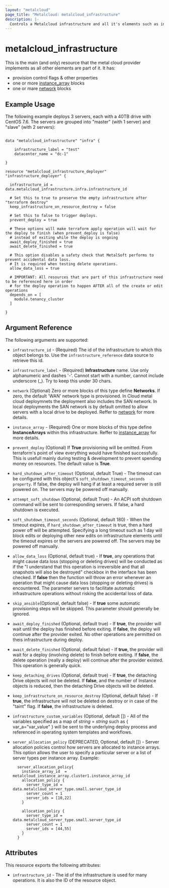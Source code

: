 ```yaml
---
layout: "metalcloud"
page_title: "Metalcloud: metalcloud_infrastructure"
description: |-
  Controls a Metalcloud infrastructure and all it's elements such as instance arrays and others.
---
```


# metalcloud_infrastructure

This is the main (and only) resource that the metal cloud provider implements as all other elements are part of it. It has:

* provision control flags & other properties
* one or more [instance_array](./instance_array.html.md) blocks
* one or mare [network](./network.html.md) blocks


## Example Usage

The following example deploys 3 servers, each with a 40TB drive with CentOS 7.6. The servers are grouped into "master" (with 1 server) and "slave" (with 2 servers):

```hcl

data "metalcloud_infrastructure" "infra" {
   
    infrastructure_label = "test" 
    datacenter_name = "dc-1" 

}

resource "metalcloud_infrastructure_deployer" "infrastructure_deployer" {

  infrastructure_id = data.metalcloud_infrastructure.infra.infrastructure_id

  # Set this to true to preserve the empty infrastructure after "terraform destroy"
  keep_infrastructure_on_resource_destroy = false

  # Set this to false to trigger deploys.
  prevent_deploy = true

  # These options will make terraform apply operation will wait for the deploy to finish (when prevent_deploy is false)
  # instead of exiting while the deploy is ongoing
  await_deploy_finished = true
  await_delete_finished = true

  # This option disables a safety check that MetalSoft performs to prevent accidental data loss.
  # It is required when testing delete operations.
  allow_data_loss = true

  # IMPORTANT: All resources that are part of this infrastructure need to be referenced here in order 
  # for the deploy operation to happen AFTER all of the create or edit operations
  depends_on = [
    module.tenancy_cluster
  ]

}
```

## Argument Reference

The following arguments are supported:
* `infrastructure_id` - (Required) The id of the infrastructure to which this object belongs to. Use the `infrastructure_reference` data source to retrieve this id. 
* `infrastructure_label` - (Required) **Infrastructure** name. Use only alphanumeric and dashes '-'. Cannot start with a number, cannot include underscore (_). Try to keep this under 30 chars.

* `network` (Optional) Zero or more blocks of this type define **Networks**. If zero, the default 'WAN' network type is provisioned. In Cloud metal cloud deploymnets the deployment also includes the SAN network. In local deployments the SAN network is by default omitted to allow servers with a local drive to be deployed. Reffer to [network](./network.html.md) for more details.
* `instance_array` - (Required) One or more blocks of this type define **InstanceArrays** within this infrastructure. Reffer to [instance_array](./instance_array.html.md) for more details.
* `prevent_deploy` (Optional) If **True** provisioning will be omitted. From terraform's point of view everything would have finished successfully. This is usefull mainly during testing & development to prevent spending money on resources. The default value is **True**.
* `hard_shutdown_after_timeout` (Optional, default True) - The timeout can be configured with this object's `soft_shutdown_timeout_seconds property`. If false, the deploy will hang if at least a required server is still powered on. The servers may be powered off manually.
* `attempt_soft_shutdown` (Optional, default True) - An ACPI soft shutdown command will be sent to corresponding servers. If false, a hard shutdown is executed.
* `soft_shutdown_timeout_seconds` (Optional, default 180) - When the timeout expires, if `hard_shutdown_after_timeout` is true, then a hard power off will be attempted. Specifying a long timeout such as 1 day will block edits or deploying other new edits on infrastructure elements until the timeout expires or the servers are powered off. The servers may be powered off manually.
* `allow_data_loss` (Optional, default true) - If **true**, any operations that might cause data loss (stopping or deleting drives) will be conducted as if the "I understand that this operation is irreversible and that all snapshots will also be destroyed" checkbox in the interface has been checked. If **false** then the function will throw an error whenever an operation that might cause data loss (stopping or deleting drives) is encountered. The parameter servers to facilitate automatic infrastructure operations without risking the accidental loss of data.
* `skip_ansible`(Optional, default false) - If **true** some automatic provisioning steps will be skipped. This parameter should generally be ignored.
* `await_deploy_finished` (Optional, default true) - If **true**, the provider will wait until the deploy has finished before exiting. If **false**, the deploy will continue after the provider exited. No other operations are permitted on theis infrastructure during deploy.
* `await_delete_finished` (Optional, default false) - If **true**, the provider will wait for a deploy (involving delete) to finish before exiting. If **false**, the delete operation (really a deploy) will continue after the provider existed. This operation is generally quick.
* `keep_detaching_drives` (Optional, default true) - If **true**, the detaching Drive objects will not be deleted. If **false**, and the number of Instance objects is reduced, then the detaching Drive objects will be deleted.
* `keep_infrastructure_on_resource_destroy` (Optional, default false) - If **true**, the infrastructure will not be deleted on destroy or in case of the "taint" flag. If **false**, the infrastructure is deleted.
* `infrastructure_custom_variables` (Optional, default []) - All of the variables specified as a map of *string* = *string* such as { var_a="var_value" } will be sent to the underlying deploy process and referenced in operating system templates and workflows. 
* `server_allocation_policy` (DEPRECATED, Optional, default []) - Server allocation policies control how servers are allocated to instance arrays. This option allows the user to specify a particular server or a list of server types per instance array. Example:
  ```
    server_allocation_policy{
      instance_array_id  = metalcloud_instance_array.cluster1.instance_array_id
      allocation_policy {
        server_type_id = data.metalcloud_server_type.small.server_type_id
        server_count = 1
        server_ids = [10,22]
      }

      allocation_policy {
        server_type_id = data.metalcloud_server_type.small.server_type_id
        server_count = 1
        server_ids = [44,55]
      }
    }
  ```


## Attributes

This resource exports the following attributes:

* `infrastructure_id` - The id of the infrastructure is used for many operations. It is also the ID of the resource object.
